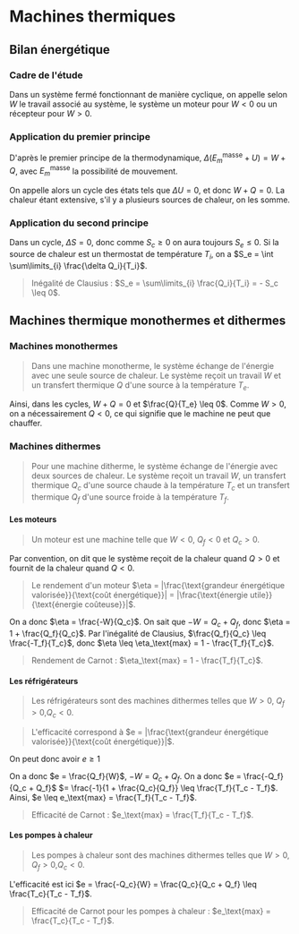 # Machines thermiques
## Bilan énergétique
### Cadre de l'étude
Dans un système fermé fonctionnant de manière cyclique, on appelle selon $W$ le
travail associé au système, le système un moteur pour $W < 0$ ou un récepteur
pour $W > 0$.

### Application du premier principe
D'après le premier principe de la thermodynamique,
$\Delta(E_m^{\text{masse}} + U) = W + Q$,
avec $E_m^{\text{masse}}$ la possibilité de mouvement.

On appelle alors un cycle des états tels que $\Delta U = 0$, et donc $W + Q = 0$.
La chaleur étant extensive, s'il y a plusieurs sources de chaleur, on les somme.

### Application du second principe
Dans un cycle, $\Delta S = 0$, donc comme $S_c \geq 0$
on aura toujours $S_e \leq 0$. Si la source de chaleur est un thermostat de
température $T_i$, on a $S_e = \int \sum\limits_{i} \frac{\delta Q_i}{T_i}$.

> Inégalité de Clausius : $S_e = \sum\limits_{i} \frac{Q_i}{T_i} = - S_c \leq 0$.

## Machines thermique monothermes et dithermes
### Machines monothermes
> Dans une machine monotherme, le système échange de l'énergie avec une seule
> source de chaleur. Le système reçoit un travail $W$ et un transfert thermique $Q$ d'une source à la température $T_e$.

Ainsi, dans les cycles, $W + Q = 0$ et $\frac{Q}{T_e} \leq 0$. Comme $W > 0$,
on a nécessairement $Q < 0$, ce qui signifie que le machine ne peut que
chauffer.

### Machines dithermes
> Pour une machine ditherme, le système échange de l'énergie avec deux sources de
> chaleur. Le système reçoit un travail $W$, un transfert thermique $Q_c$ d'une
> source chaude à la température $T_c$ et un transfert thermique $Q_f$ d'une
> source froide à la température $T_f$.

#### Les moteurs
> Un moteur est une machine telle que $W < 0$, $Q_f < 0$ et $Q_c > 0$.

Par convention, on dit que le système reçoit de la chaleur quand $Q > 0$
et fournit de la chaleur quand $Q < 0$.

> Le rendement d'un moteur $\eta = |\frac{\text{grandeur énergétique valorisée}}{\text{coût énergétique}}| = |\frac{\text{énergie utile}}{\text{énergie coûteuse}}|$.

On a donc $\eta = \frac{-W}{Q_c}$. On sait que $-W = Q_c + Q_f$, donc
$\eta = 1 + \frac{Q_f}{Q_c}$. Par l'inégalité de Clausius, $\frac{Q_f}{Q_c} \leq \frac{-T_f}{T_c}$,
donc $\eta \leq \eta_\text{max} = 1 - \frac{T_f}{T_c}$.

> Rendement de Carnot : $\eta_\text{max} = 1 - \frac{T_f}{T_c}$.

#### Les réfrigérateurs
> Les réfrigérateurs sont des machines dithermes telles que $W > 0$, $Q_f > 0$,$Q_c < 0$.

> L'efficacité correspond à $e = |\frac{\text{grandeur énergétique valorisée}}{\text{coût énergétique}}|$.

On peut donc avoir $e \geq 1$

On a donc $e = \frac{Q_f}{W}$, $-W = Q_c + Q_f$. On a donc $e = \frac{-Q_f}{Q_c + Q_f}$
$= \frac{-1}{1 + \frac{Q_c}{Q_f}} \leq \frac{T_f}{T_c - T_f}$. Ainsi, $e \leq e_\text{max} = \frac{T_f}{T_c - T_f}$.

> Efficacité de Carnot : $e_\text{max} = \frac{T_f}{T_c - T_f}$.

#### Les pompes à chaleur
> Les pompes à chaleur sont des machines dithermes telles que $W > 0$, $Q_f > 0$,$Q_c < 0$.

L'efficacité est ici $e = \frac{-Q_c}{W} = \frac{Q_c}{Q_c + Q_f} \leq \frac{T_c}{T_c - T_f}$.

> Efficacité de Carnot pour les pompes à chaleur : $e_\text{max} = \frac{T_c}{T_c - T_f}$.
